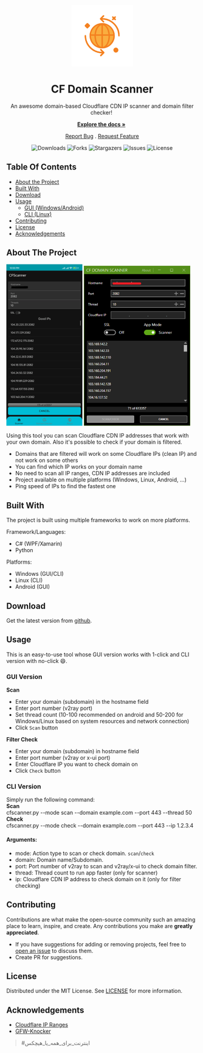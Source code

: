 <div style="text-align: center;">

[![Logo](/images/logo.png)](https://github.com/kazem-ma79/CFScanner)

<h1 style="text-align: center;">CF Domain Scanner</h1>

An awesome domain-based Cloudflare CDN IP scanner and domain filter checker! 

[**Explore the docs »**](https://github.com/kazem-ma79/CFScanner) 

[Report Bug](https://github.com/kazem-ma79/CFScanner/issues) . [Request Feature](https://github.com/kazem-ma79/CFScanner/issues)

![Downloads](https://img.shields.io/github/downloads/kazem-ma79/CFScanner/total) ![Forks](https://img.shields.io/github/forks/kazem-ma79/CFScanner?style=social) ![Stargazers](https://img.shields.io/github/stars/kazem-ma79/CFScanner?style=social) ![Issues](https://img.shields.io/github/issues/kazem-ma79/CFScanner) ![License](https://img.shields.io/github/license/kazem-ma79/CFScanner)

</div>

## Table Of Contents

*   [About the Project](#about-the-project)
*   [Built With](#built-with)
*   [Download](#download)
*   [Usage](#usage)
    *   [GUI (Windows/Android)](#gui-version)
    *   [CLI (Linux)](#cli-version)
*   [Contributing](#contributing)
*   [License](#license)
*   [Acknowledgements](#acknowledgements)

## About The Project

<img src="/images/sc-android.png" width="200px"/>
<img src="/images/sc-windows.png" width="280px"/>

Using this tool you can scan Cloudflare CDN IP addresses that work with your own domain. Also it's possible to check if your domain is filtered.

*   Domains that are filtered will work on some Cloudflare IPs (clean IP) and not work on some others
*   You can find which IP works on your domain name
*   No need to scan all IP ranges, CDN IP addresses are included
*   Project available on multiple platforms (Windows, Linux, Android, ...)
*   Ping speed of IPs to find the fastest one

## Built With

The project is built using multiple frameworks to work on more platforms.

Framework/Languages:

*   C# (WPF/Xamarin)
*   Python

Platforms:

*   Windows (GUI/CLI)
*   Linux (CLI)
*   Android (GUI)

## Download

Get the latest version from [github](https://github.com/Kazem-ma79/CFScanner/releases/latest).

## Usage

This is an easy-to-use tool whose GUI version works with 1-click and CLI version with no-click :smile:.

### GUI Version

**Scan**

*   Enter your domain (subdomain) in the hostname field
*   Enter port number (v2ray port)
*   Set thread count (10-100 recommended on android and 50-200 for Windows/Linux based on system resources and network connection)
*   Click `Scan` button

**Filter Check**

*   Enter your domain (subdomain) in hostname field
*   Enter port number (v2ray or x-ui port)
*   Enter Cloudflare IP you want to check domain on
*   Click `Check` button

### CLI Version

Simply run the following command:  
**Scan**  
cfscanner.py --mode scan --domain example.com --port 443 --thread 50  
**Check**  
cfscanner.py --mode check --domain example.com --port 443 --ip 1.2.3.4

#### Arguments:

*   mode: Action type to scan or check domain. `scan`/`check`
*   domain: Domain name/Subdomain.
*   port: Port number of v2ray to scan and v2ray/x-ui to check domain filter.
*   thread: Thread count to run app faster (only for scanner)
*   ip: Cloudflare CDN IP address to check domain on it (only for filter checking)

## Contributing

Contributions are what make the open-source community such an amazing place to learn, inspire, and create. Any contributions you make are **greatly appreciated**.

*   If you have suggestions for adding or removing projects, feel free to [open an issue](https://github.com/kazem-ma79/CFScanner/issues/new) to discuss them.
*   Create PR for suggestions.

## License

Distributed under the MIT License. See [LICENSE](https://github.com/kazem-ma79/CFScanner/blob/main/LICENSE.md) for more information.

## Acknowledgements

*   [Cloudflare IP Ranges](https://ircf.space/)
*   [GFW-Knocker](https://github.com/GFW-knocker/)

> #اینترنت\_برای\_همه\_یا\_هیچکس
